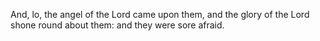And, lo, the angel of the Lord came upon them, and the glory of the Lord shone round about them: and they were sore afraid.
